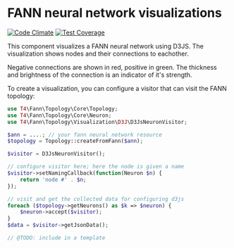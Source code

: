 # FANN neural network visualizations

[![Code Climate](https://codeclimate.com/github/24HOURSMEDIA/php-fann-topology-visualization/badges/gpa.svg)](https://codeclimate.com/github/24HOURSMEDIA/php-fann-topology-visualization)
[![Test Coverage](https://codeclimate.com/github/24HOURSMEDIA/php-fann-topology-visualization/badges/coverage.svg)](https://codeclimate.com/github/24HOURSMEDIA/php-fann-topology-visualization/coverage)


This component visualizes a FANN neural network using D3JS.
The visualization shows nodes and their connections to eachother.

Negative connections are shown in red, positive in green. The thickness and brightness
of the connection is an indicator of it's strength.

To create a visualization, you can configure a visitor that can visit the FANN topology:

```php
use T4\Fann\Topology\Core\Topology;
use T4\Fann\Topology\Core\Neuron;
use T4\Fann\Topology\Visualization\D3J\D3JsNeuronVisitor;

$ann = ....; // your fann neural network resource
$topology = Topology::createFromFann($ann);

$visitor = D3JsNeuronVisitor();

// configure visitor here; here the node is given a name
$visitor->setNamingCallback(function(Neuron $n) {
    return 'node #' . $n;
});

// visit and get the collected data for configuring d3js
foreach ($topology->getNeurons() as $k => $neuron) {
    $neuron->accept($visitor);
}
$data = $visitor->getJsonData();

// @TODO: include in a template

```